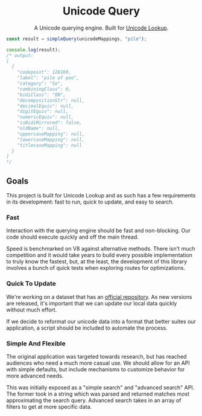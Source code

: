 <div align=center>

# Unicode Query

A Unicode querying engine. Built for [Unicode Lookup](https://github.com/EmNudge/unicode-lookup).

</div>

```js
const result = simpleQuery(unicodeMappings, "pile");

console.log(result); 
/* output:
[
  {
    "codepoint": 128169,
    "label": "pile of poo",
    "category": "So",
    "combiningClass": 0,
    "bidiClass": "ON",
    "decompositionStr": null,
    "decimalEquiv": null,
    "digitEquiv": null,
    "numericEquiv": null,
    "isBidiMirrored": false,
    "oldName": null,
    "uppercaseMapping": null,
    "lowercaseMapping": null,
    "titlecaseMapping": null
  }
]
*/
```

## Goals

This project is built for Unicode Lookup and as such has a few requirements in its development: fast to run, quick to update, and easy to search.

### Fast
Interaction with the querying engine should be fast and non-blocking. Our code should execute quickly and off the main thread.

Speed is benchmarked on V8 against alternative methods. There isn't much competition and it would take years to build every possible implementation to truly know the fastest, but, at the least, the development of this library involves a bunch of quick tests when exploring routes for optimizations.
 
### Quick To Update
We're working on a dataset that has an [official repository](https://unicode.org/Public/UNIDATA/). As new versions are released, it's important that we can update our local data quickly without much effort.

If we decide to reformat our unicode data into a format that better suites our application, a script should be included to automate the process.

### Simple And Flexible
The original application was targeted towards research, but has reached audiences who need a much more casual use. We should allow for an API with simple defaults, but include mechanisms to customize behavior for more advanced needs.

This was initially exposed as a "simple search" and "advanced search" API. The former took in a string which was parsed and returned matches most approximating the search query. Advanced search takes in an array of filters to get at more specific data.
